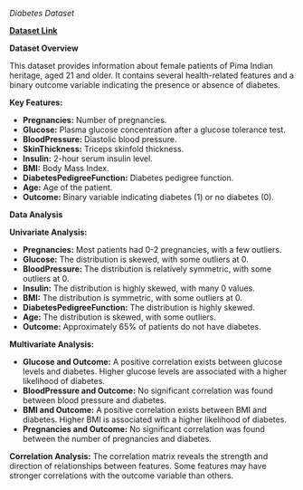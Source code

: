 *Diabetes Dataset*

[**Dataset Link**](https://www.kaggle.com/datasets/mathchi/diabetes-data-set/data)

**Dataset Overview**

This dataset provides information about female patients of Pima Indian heritage, aged 21 and older. It contains several health-related features and a binary outcome variable indicating the presence or absence of diabetes.

**Key Features:**

* **Pregnancies:** Number of pregnancies.
* **Glucose:** Plasma glucose concentration after a glucose tolerance test.
* **BloodPressure:** Diastolic blood pressure.
* **SkinThickness:** Triceps skinfold thickness.
* **Insulin:** 2-hour serum insulin level.
* **BMI:** Body Mass Index.
* **DiabetesPedigreeFunction:** Diabetes pedigree function.
* **Age:** Age of the patient.
* **Outcome:** Binary variable indicating diabetes (1) or no diabetes (0).

**Data Analysis**

**Univariate Analysis:**
* **Pregnancies:** Most patients had 0-2 pregnancies, with a few outliers.
* **Glucose:** The distribution is skewed, with some outliers at 0.
* **BloodPressure:** The distribution is relatively symmetric, with some outliers at 0.
* **Insulin:** The distribution is highly skewed, with many 0 values.
* **BMI:** The distribution is symmetric, with some outliers at 0.
* **DiabetesPedigreeFunction:** The distribution is highly skewed.
* **Age:** The distribution is skewed, with some outliers.
* **Outcome:** Approximately 65% of patients do not have diabetes.

**Multivariate Analysis:**
* **Glucose and Outcome:** A positive correlation exists between glucose levels and diabetes. Higher glucose levels are associated with a higher likelihood of diabetes.
* **BloodPressure and Outcome:** No significant correlation was found between blood pressure and diabetes.
* **BMI and Outcome:** A positive correlation exists between BMI and diabetes. Higher BMI is associated with a higher likelihood of diabetes.
* **Pregnancies and Outcome:** No significant correlation was found between the number of pregnancies and diabetes.

**Correlation Analysis:**
The correlation matrix reveals the strength and direction of relationships between features. Some features may have stronger correlations with the outcome variable than others.
